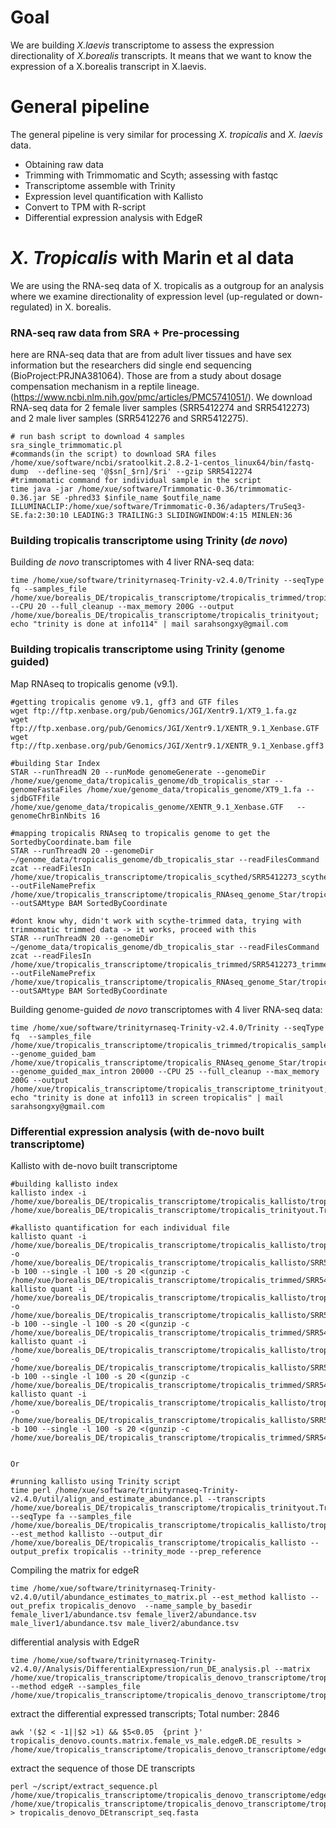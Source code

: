 # Goal
We are building *X.laevis* transcriptome to assess the expression directionality of *X.borealis* transcripts. It means that we want to know the expression of a X.borealis transcript in X.laevis.

# General pipeline
The general pipeline is very similar for processing *X. tropicalis* and *X. laevis* data.
- Obtaining raw data
- Trimming with Trimmomatic and Scyth; assessing with fastqc
- Transcriptome assemble with Trinity
- Expression level quantification with Kallisto
- Convert to TPM with R-script
- Differential expression analysis with EdgeR


# *X. Tropicalis* with Marin et al data
We are using the RNA-seq data of X. tropicalis as a outgroup for an analysis where we examine directionality of expression level (up-regulated or down-regulated) in X. borealis. 

### RNA-seq raw data from SRA + Pre-processing
here are RNA-seq data that are from adult liver tissues and have sex information but the researchers did single end sequencing (BioProject:PRJNA381064). Those are from a study about dosage compensation mechanism in a reptile lineage. (https://www.ncbi.nlm.nih.gov/pmc/articles/PMC5741051/). We download RNA-seq data for 2 female liver samples (SRR5412274 and SRR5412273) and 2 male liver samples (SRR5412276 and SRR5412275). 
```
# run bash script to download 4 samples
sra_single_trimmomatic.pl
#commands(in the script) to download SRA files  
/home/xue/software/ncbi/sratoolkit.2.8.2-1-centos_linux64/bin/fastq-dump  --defline-seq '@$sn[_$rn]/$ri' --gzip SRR5412274
#trimmomatic command for individual sample in the script
time java -jar /home/xue/software/Trimmomatic-0.36/trimmomatic-0.36.jar SE -phred33 $infile_name $outfile_name ILLUMINACLIP:/home/xue/software/Trimmomatic-0.36/adapters/TruSeq3-SE.fa:2:30:10 LEADING:3 TRAILING:3 SLIDINGWINDOW:4:15 MINLEN:36
```
### Building tropicalis transcriptome using Trinity (*de novo*)
Building *de novo* transcriptomes with 4 liver RNA-seq data:
```
time /home/xue/software/trinityrnaseq-Trinity-v2.4.0/Trinity --seqType fq --samples_file /home/xue/borealis_DE/tropicalis_transcriptome/tropicalis_trimmed/tropicalis_samples_file --CPU 20 --full_cleanup --max_memory 200G --output /home/xue/borealis_DE/tropicalis_transcriptome/tropicalis_trinityout; echo "trinity is done at info114" | mail sarahsongxy@gmail.com

```
### Building tropicalis transcriptome using Trinity (genome guided)
Map RNAseq to tropicalis genome (v9.1). 
```
#getting tropicalis genome v9.1, gff3 and GTF files
wget ftp://ftp.xenbase.org/pub/Genomics/JGI/Xentr9.1/XT9_1.fa.gz
wget ftp://ftp.xenbase.org/pub/Genomics/JGI/Xentr9.1/XENTR_9.1_Xenbase.GTF
wget ftp://ftp.xenbase.org/pub/Genomics/JGI/Xentr9.1/XENTR_9.1_Xenbase.gff3

#building Star Index
STAR --runThreadN 20 --runMode genomeGenerate --genomeDir /home/xue/genome_data/tropicalis_genome/db_tropicalis_star --genomeFastaFiles /home/xue/genome_data/tropicalis_genome/XT9_1.fa --sjdbGTFfile  /home/xue/genome_data/tropicalis_genome/XENTR_9.1_Xenbase.GTF   --genomeChrBinNbits 16

#mapping tropicalis RNAseq to tropicalis genome to get the SortedbyCoordinate.bam file
STAR --runThreadN 20 --genomeDir ~/genome_data/tropicalis_genome/db_tropicalis_star --readFilesCommand zcat --readFilesIn /home/xue/tropicalis_transcriptome/tropicalis_scythed/SRR5412273_scythed.fastq.gz,/home/xue/tropicalis_transcriptome/tropicalis_scythed/SRR5412274_scythed.fastq.gz,/home/xue/tropicalis_transcriptome/tropicalis_scythed/SRR5412275_scythed.fastq.gz,/home/xue/tropicalis_transcriptome/tropicalis_scythed/SRR5412276_scythed.fastq.gz --outFileNamePrefix /home/xue/tropicalis_transcriptome/tropicalis_RNAseq_genome_Star/tropicalis_mapping_RNAseq_genome --outSAMtype BAM SortedByCoordinate

#dont know why, didn't work with scythe-trimmed data, trying with trimmomatic trimmed data -> it works, proceed with this 
STAR --runThreadN 20 --genomeDir ~/genome_data/tropicalis_genome/db_tropicalis_star --readFilesCommand zcat --readFilesIn /home/xue/tropicalis_transcriptome/tropicalis_trimmed/SRR5412273_trimmed.fastq.gz,/home/xue/tropicalis_transcriptome/tropicalis_trimmed/SRR5412274_trimmed.fastq.gz,/home/xue/tropicalis_transcriptome/tropicalis_trimmed/SRR5412275_trimmed.fastq.gz,/home/xue/tropicalis_transcriptome/tropicalis_trimmed/SRR5412276_trimmed.fastq.gz --outFileNamePrefix /home/xue/tropicalis_transcriptome/tropicalis_RNAseq_genome_Star/tropicalis_mapping_RNAseq_genome --outSAMtype BAM SortedByCoordinate
```
Building genome-guided *de novo* transcriptomes with 4 liver RNA-seq data:
```
time /home/xue/software/trinityrnaseq-Trinity-v2.4.0/Trinity --seqType fq  --samples_file /home/xue/tropicalis_transcriptome/tropicalis_trimmed/tropicalis_samples_file --genome_guided_bam /home/xue/tropicalis_transcriptome/tropicalis_RNAseq_genome_Star/tropicalis_mapping_RNAseq_genomeAligned.sortedByCoord.out.bam --genome_guided_max_intron 20000 --CPU 25 --full_cleanup --max_memory 200G --output /home/xue/tropicalis_transcriptome/tropicalis_transcriptome_trinityout; echo "trinity is done at info113 in screen tropicalis" | mail sarahsongxy@gmail.com

```

### Differential expression analysis (with de-novo built transcriptome)
Kallisto with de-novo built transcriptome
```
#building kallisto index
kallisto index -i /home/xue/borealis_DE/tropicalis_transcriptome/tropicalis_kallisto/tropicalis_trinityout.idx /home/xue/borealis_DE/tropicalis_transcriptome/tropicalis_trinityout.Trinity.fasta

#kallisto quantification for each individual file
kallisto quant -i /home/xue/borealis_DE/tropicalis_transcriptome/tropicalis_kallisto/tropicalis_trinityout.idx -o /home/xue/borealis_DE/tropicalis_transcriptome/tropicalis_kallisto/SRR5412273 -b 100 --single -l 100 -s 20 <(gunzip -c /home/xue/borealis_DE/tropicalis_transcriptome/tropicalis_trimmed/SRR5412273_trimmed.fastq.gz)
kallisto quant -i /home/xue/borealis_DE/tropicalis_transcriptome/tropicalis_kallisto/tropicalis_trinityout.idx -o /home/xue/borealis_DE/tropicalis_transcriptome/tropicalis_kallisto/SRR5412274 -b 100 --single -l 100 -s 20 <(gunzip -c /home/xue/borealis_DE/tropicalis_transcriptome/tropicalis_trimmed/SRR5412274_trimmed.fastq.gz)
kallisto quant -i /home/xue/borealis_DE/tropicalis_transcriptome/tropicalis_kallisto/tropicalis_trinityout.idx -o /home/xue/borealis_DE/tropicalis_transcriptome/tropicalis_kallisto/SRR5412275 -b 100 --single -l 100 -s 20 <(gunzip -c /home/xue/borealis_DE/tropicalis_transcriptome/tropicalis_trimmed/SRR5412275_trimmed.fastq.gz)
kallisto quant -i /home/xue/borealis_DE/tropicalis_transcriptome/tropicalis_kallisto/tropicalis_trinityout.idx -o /home/xue/borealis_DE/tropicalis_transcriptome/tropicalis_kallisto/SRR5412276 -b 100 --single -l 100 -s 20 <(gunzip -c /home/xue/borealis_DE/tropicalis_transcriptome/tropicalis_trimmed/SRR5412276_trimmed.fastq.gz)


Or

#running kallisto using Trinity script
time perl /home/xue/software/trinityrnaseq-Trinity-v2.4.0/util/align_and_estimate_abundance.pl --transcripts /home/xue/borealis_DE/tropicalis_transcriptome/tropicalis_trinityout.Trinity.fasta --seqType fa --samples_file /home/xue/borealis_DE/tropicalis_transcriptome/tropicalis_kallisto/tropicalis_samplefile.txt --est_method kallisto --output_dir /home/xue/borealis_DE/tropicalis_transcriptome/tropicalis_kallisto --output_prefix tropicalis --trinity_mode --prep_reference
```
Compiling the matrix for edgeR
```
time /home/xue/software/trinityrnaseq-Trinity-v2.4.0/util/abundance_estimates_to_matrix.pl --est_method kallisto --out_prefix tropicalis_denovo  --name_sample_by_basedir female_liver1/abundance.tsv female_liver2/abundance.tsv male_liver1/abundance.tsv male_liver2/abundance.tsv 

```
differential analysis with EdgeR
```
time /home/xue/software/trinityrnaseq-Trinity-v2.4.0//Analysis/DifferentialExpression/run_DE_analysis.pl --matrix /home/xue/tropicalis_transcriptome/tropicalis_denovo_transcriptome/tropicalis_kallisto_denovo/tropicalis_denovo.counts.matrix --method edgeR --samples_file /home/xue/tropicalis_transcriptome/tropicalis_denovo_transcriptome/tropicalis_kallisto_denovo/tropicalis_samplefile.txt
```
extract the differential expressed transcripts; Total number: 2846
```
awk '($2 < -1||$2 >1) && $5<0.05  {print }' tropicalis_denovo.counts.matrix.female_vs_male.edgeR.DE_results > /home/xue/tropicalis_transcriptome/tropicalis_denovo_transcriptome/edgeR_out/tropicalis_fdr005.tsv

```

extract the sequence of those DE transcripts
```
perl ~/script/extract_sequence.pl /home/xue/tropicalis_transcriptome/tropicalis_denovo_transcriptome/edgeR_out/tropicalis_fdr005.tsv /home/xue/tropicalis_transcriptome/tropicalis_denovo_transcriptome/tropicalis_trinityout.Trinity.fasta > tropicalis_denovo_DEtranscript_seq.fasta
```
